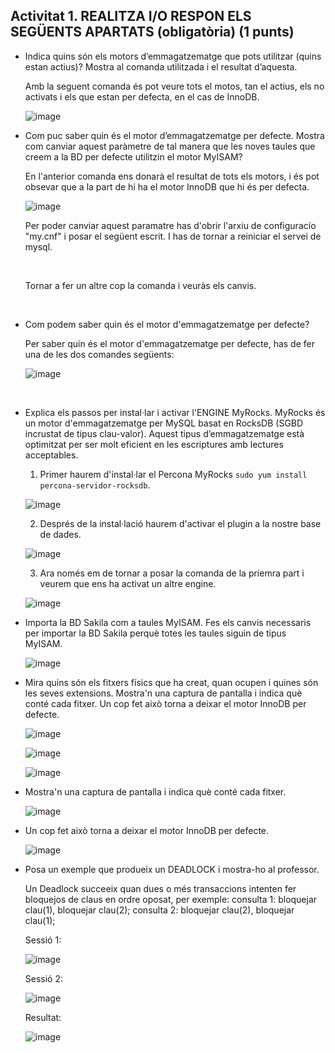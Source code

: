 <h2>Activitat 1. REALITZA I/O RESPON ELS SEGÜENTS APARTATS (obligatòria) (1 punts)</h2>

* Indica quins són els motors d’emmagatzematge que pots utilitzar (quins estan actius)? Mostra al comanda utilitzada i el resultat d’aquesta.

  Amb la seguent comanda és pot veure tots el motos, tan el actius, els no activats i els que estan per defecta, en el cas de InnoDB.
  
  ![image](https://user-images.githubusercontent.com/80846119/157502645-00a2b9ec-a37b-48f6-980f-22d277893bef.png)
  <br>
  
* Com puc saber quin és el motor d’emmagatzematge per defecte. Mostra com canviar aquest paràmetre de tal manera que les noves taules que creem a la BD per defecte utilitzin el
  motor MyISAM?
  
  En l'anterior comanda ens donarà el resultat de tots els motors, i és pot obsevar que a la part de <suport> hi ha el motor InnoDB que hi és per defecta.
  
  ![image](https://user-images.githubusercontent.com/80846119/157502968-7ef11269-b809-49c6-b17c-0749f10504ed.png)
  <br>
  
  Per poder canviar aquest paramatre has d'obrir l'arxiu de configuracío "my.cnf" i posar el següent escrit. I has de tornar a reiniciar el servei de mysql.
  
  <br>
  
  Tornar a fer un altre cop la comanda i veuràs els canvis.
  
  <br>
  
* Com podem saber quin és el motor d'emmagatzematge per defecte?
  
  Per saber quin és el motor d'emmagatzematge per defecte, has de fer una de les dos comandes següents:
  
  ![image](https://user-images.githubusercontent.com/80846119/157504853-1694be06-2349-4b61-8c9b-2a70b809d34a.png)

  <br>
  
* Explica els passos per instal·lar i activar l'ENGINE MyRocks. MyRocks és un motor d'emmagatzematge per MySQL basat en RocksDB (SGBD incrustat de tipus clau-valor). Aquest tipus d’emmagatzematge està optimitzat per ser molt eficient en les escriptures amb lectures acceptables.
  
  
  1. Primer haurem d'instal·lar el Percona MyRocks `sudo yum install percona-servidor-rocksdb`.
  
    ![image](https://user-images.githubusercontent.com/80846119/157505660-2cdc0cd3-1e8e-4a8a-b217-758d4c1c66c9.png)
    <br>
  
  2. Després de la instal·lació haurem d'activar el plugin a la nostre base de dades.
     
    ![image](https://user-images.githubusercontent.com/80846119/157506795-ebe2ade0-ea9d-43f5-9117-75b874584059.png)
    <br>
  
  3. Ara només em de tornar a posar la comanda de la priemra part i veurem que ens ha activat un altre engine.
  
    ![image](https://user-images.githubusercontent.com/80846119/157507257-e12449ed-dda9-4991-8b0c-03b780150d8b.png)
    <br>

  
* Importa la BD Sakila com a taules MyISAM. Fes els canvis necessaris per importar la BD Sakila perquè totes les taules siguin de tipus MyISAM.
  
  ![image](https://user-images.githubusercontent.com/80846119/161992323-695c4cc4-9ef7-41f7-b1e6-30d7e8882ac7.png)
  
* Mira quins són els fitxers físics que ha creat, quan ocupen i quines són les seves extensions. Mostra'n una captura de pantalla i indica què conté cada fitxer. Un     cop fet això torna a deixar el motor InnoDB per defecte.
  
  ![image](https://user-images.githubusercontent.com/80846119/161992346-74809161-df5b-4449-83c7-ffe7d2be1384.png)
  
  ![image](https://user-images.githubusercontent.com/80846119/161992356-927958a9-a00e-40da-83de-afbce79744ca.png)

  ![image](https://user-images.githubusercontent.com/80846119/161992373-83c3947e-dd62-41d5-8965-9258cefb4108.png)
  
* Mostra'n una captura de pantalla i indica què conté cada fitxer.

  ![image](https://user-images.githubusercontent.com/80846119/161992441-06de27ed-496b-481c-b720-0d93e3123852.png)

  
* Un cop fet això torna a deixar el motor InnoDB per defecte.
  
  ![image](https://user-images.githubusercontent.com/80846119/161992504-712bbe71-64f6-49e9-97c4-b80457e37ce9.png)

* Posa un exemple que produeix un DEADLOCK i mostra-ho al professor.
  
  Un Deadlock succeeix quan dues o més transaccions intenten fer bloquejos de claus en ordre oposat, per exemple: consulta 1: bloquejar clau(1), bloquejar clau(2);       consulta 2: bloquejar clau(2), bloquejar clau(1);
  
  Sessió 1:
  
  ![image](https://user-images.githubusercontent.com/80846119/161992733-5f2dd5b9-3bd9-46d3-ae22-5686e91a02ba.png)

  Sessió 2:
  
  ![image](https://user-images.githubusercontent.com/80846119/161992761-90bcef8c-f04a-4a5e-b476-1745ca6acea6.png)
  
  Resultat:
  
  ![image](https://user-images.githubusercontent.com/80846119/161992789-d9634e92-b4a4-407e-a4a2-fc0e116cf371.png)


  
  
